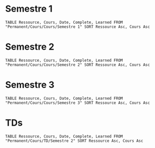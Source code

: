 # Semestre 1
```dataview
TABLE Ressource, Cours, Date, Complete, Learned FROM "Permanent/Cours/Cours/Semestre 1" SORT Ressource Asc, Cours Asc
```

# Semestre 2
```dataview
TABLE Ressource, Cours, Date, Complete, Learned FROM "Permanent/Cours/Cours/Semestre 2" SORT Ressource Asc, Cours Asc
```
# Semestre 3
```dataview
TABLE Ressource, Cours, Date, Complete, Learned FROM "Permanent/Cours/Cours/Semestre 3" SORT Ressource Asc, Cours Asc
```
# TDs
```dataview
TABLE Ressource, Cours, Date, Complete, Learned FROM "Permanent/Cours/TD/Semestre 2" SORT Ressource Asc, Cours Asc
```

